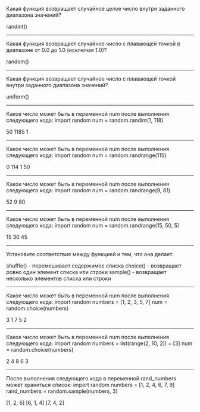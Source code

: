 Какая функция возвращает случайное целое число внутри заданного диапазона
значений?

randint()

***

Какая функция возвращает случайное число с плавающей точкой в диапазоне от 0.0
до 1.0 (исключая 1.0)?

random()

***

Какая функция возвращает случайное число с плавающей точкой внутри заданного диапазона значений?

uniform()

***

Какое число может быть в переменной num после выполнения следующего кода:
import random
num = random.randint(1, 118)

50
1185
1

***

Какое число может быть в переменной num после выполнения следующего кода:
import random
num = random.randrange(115)

0
114
1
50

***

Какое число может быть в переменной num после выполнения следующего кода:
import random
num = random.randrange(9, 81)

52
9
80

***

Какое число может быть в переменной num после выполнения следующего кода:
import random
num = random.randrange(15, 50, 5)

15
30
45

***

Установите соответствие между функцией и тем, что она делает.

shuffle() - перемешивает содержимое списка
choice() - возвращает ровно один элемент списка или строки
sample() - возвращает несколько элементов списка или строки

***

Какое число может быть в переменной num после выполнения следующего кода:
import random
numbers = [1, 2, 3, 5, 7]
num = random.choice(numbers)

3
1
7
5
2

***

Какое число может быть в переменной num после выполнения следующего кода:
import random
numbers = list(range(2, 10, 2)) + [3]
num = random.choice(numbers)

2
4
8
6
3

***

После выполнения следующего кода в переменной rand_numbers может храниться
список:
import random
numbers = [1, 2, 4, 6, 7, 9]
rand_numbers = random.sample(numbers, 3)

[1, 2, 6]
[6, 1, 4]
[7, 4, 2]
